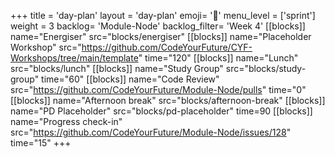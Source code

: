 +++
title = 'day-plan'
layout = 'day-plan'
emoji= '📝'
menu_level = ['sprint']
weight = 3
backlog= 'Module-Node'
backlog_filter= 'Week 4'
[[blocks]]
name="Energiser"
src="blocks/energiser"
[[blocks]]
name="Placeholder Workshop"
src="https://github.com/CodeYourFuture/CYF-Workshops/tree/main/template"
time="120"
[[blocks]]
name="Lunch"
src="blocks/lunch"
[[blocks]]
name="Study Group"
src="blocks/study-group"
time="60"
[[blocks]]
name="Code Review"
src="https://github.com/CodeYourFuture/Module-Node/pulls"
time="0"
[[blocks]]
name="Afternoon break"
src="blocks/afternoon-break"
[[blocks]]
name="PD Placeholder"
src="blocks/pd-placeholder"
time=90
[[blocks]]
name="Progress check-in"
src="https://github.com/CodeYourFuture/Module-Node/issues/128"
time="15"
+++
